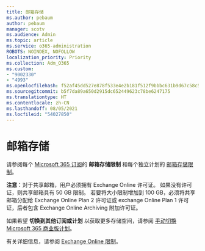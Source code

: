 ```yaml
---
title: 邮箱存储
ms.author: pebaum
author: pebaum
manager: scotv
ms.audience: Admin
ms.topic: article
ms.service: o365-administration
ROBOTS: NOINDEX, NOFOLLOW
localization_priority: Priority
ms.collection: Adm_O365
ms.custom:
- "9002330"
- "4993"
ms.openlocfilehash: f52af45dd527e878f533e4e2b181f512f9bbbc631b9d67c58c5ec1ffcd19ea84
ms.sourcegitcommit: b5f7da89a650d2915dc652449623c78be6247175
ms.translationtype: HT
ms.contentlocale: zh-CN
ms.lasthandoff: 08/05/2021
ms.locfileid: "54027850"
---
```

# <a name="mailbox-storage"></a>邮箱存储

请参阅每个 [Microsoft 365 订阅](https://docs.microsoft.com/office365/servicedescriptions/exchange-online-service-description/exchange-online-limits#mailbox-storage-limits)的 **邮箱存储限制** 和每个独立计划的 [邮箱存储限制](https://docs.microsoft.com/office365/servicedescriptions/exchange-online-service-description/exchange-online-limits#storage-limits-across-standalone-plans)。 

**注意**：对于共享邮箱，用户必须拥有 Exchange Online 许可证。 如果没有许可证，则共享邮箱具有 50 GB 限制。 若要将大小限制增加到 100 GB，必须将共享邮箱分配给 Exchange Online Plan 2 许可证或 exchange Online Plan 1 许可证，后者包含 Exchange Online Archiving 附加许可证。

如果希望 **切换到其他订阅或计划** 以获取更多存储空间，请参阅 [手动切换 Microsoft 365 商业版计划](https://docs.microsoft.com/microsoft-365/commerce/subscriptions/switch-plans-manually?view=o365-worldwide)。

有关详细信息，请参阅 [Exchange Online 限制](https://docs.microsoft.com/office365/servicedescriptions/exchange-online-service-description/exchange-online-limits)。
